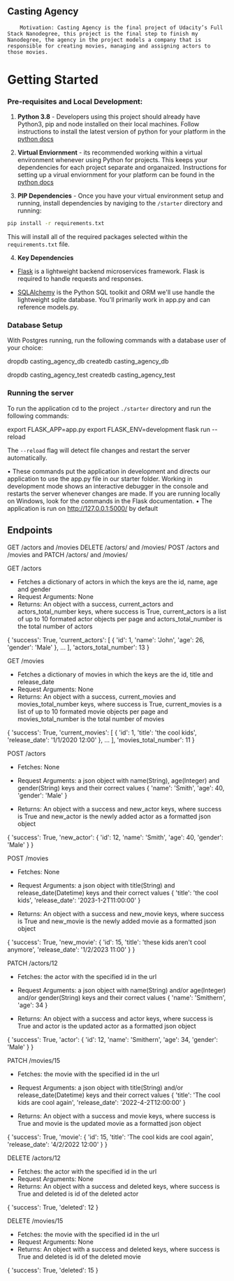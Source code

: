 ## Casting Agency
        Motivation: Casting Agency is the final project of Udacity’s Full Stack Nanodegree, this project is the final step to finish my Nanodegree, the agency in the project models a company that is responsible for creating movies, managing and assigning actors to those movies.


# Getting Started
### Pre-requisites and Local Development:

1. **Python 3.8** - Developers using this project should already have Python3, pip and node installed on their local machines.
Follow instructions to install the latest version of python for your platform in the [python docs](https://docs.python.org/3/using/unix.html#getting-and-installing-the-latest-version-of-python)

2. **Virtual Enviornment** - its recommended working within a virtual environment whenever using Python for projects. This keeps your dependencies for each project separate and organaized. Instructions for setting up a virual enviornment for your platform can be found in the [python docs](https://packaging.python.org/guides/installing-using-pip-and-virtual-environments/)

3. **PIP Dependencies** - Once you have your virtual environment setup and running, install dependencies by naviging to the `/starter` directory and running:

```bash
pip install -r requirements.txt
```
This will install all of the required packages selected within the `requirements.txt` file.

4. **Key Dependencies**
- [Flask](http://flask.pocoo.org/) is a lightweight backend microservices framework. Flask is required to handle requests and responses.

- [SQLAlchemy](https://www.sqlalchemy.org/) is the Python SQL toolkit and ORM we'll use handle the lightweight sqlite database. You'll primarily work in app.py and can reference models.py.

### Database Setup
With Postgres running, run the following commands with a database user of your choice:

dropdb casting_agency_db
createdb casting_agency_db

dropdb casting_agency_test
createdb casting_agency_test

### Running the server

To run the application cd to the project `./starter` directory and run the following commands:

export FLASK_APP=app.py
export FLASK_ENV=development
flask run --reload

The `--reload` flag will detect file changes and restart the server automatically.

•	These commands put the application in development and directs our application to use the app.py file in our starter folder. Working in development mode shows an interactive debugger in the console and restarts the server whenever changes are made. If you are running locally on Windows, look for the commands in the Flask documentation.
•	The application is run on http://127.0.0.1:5000/ by default 

## Endpoints
GET /actors and /movies
DELETE /actors/ and /movies/
POST /actors and /movies and
PATCH /actors/ and /movies/

GET /actors
- Fetches a dictionary of actors in which the keys are the id, name, age and gender
- Request Arguments: None
- Returns: An object with a success, current_actors and actors_total_number keys, where success is True, current_actors is a list of up to 10 formated actor objects per page and actors_total_number is the total number of actors

{
    'success': True,
    'current_actors': [
        {
            'id': 1,
            'name': 'John',
            'age': 26,
            'gender': 'Male'
        },
        ...
    ],
    'actors_total_number': 13
}

GET /movies
- Fetches a dictionary of movies in which the keys are the id, title and release_date
- Request Arguments: None
- Returns: An object with a success, current_movies and movies_total_number keys, where success is True, current_movies is a list of up to 10 formated movie objects per page and movies_total_number is the total number of movies

{
    'success': True,
    'current_movies': [
        {
            'id': 1,
            'title': 'the cool kids',
            'release_date': '1/1/2020 12:00'
        },
        ...
    ],
    'movies_total_number': 11
}

POST /actors
- Fetches: None
- Request Arguments: a json object with name(String), age(Integer) and gender(String) keys and their correct values
{
    'name': 'Smith',
    'age': 40,
    'gender': 'Male'
}

- Returns: An object with a success and new_actor keys, where success is True and new_actor is the newly added actor as a formatted json object

{
    'success': True,
    'new_actor': {
            'id': 12,
            'name': 'Smith',
            'age': 40,
            'gender': 'Male'
        }
}

POST /movies
- Fetches: None
- Request Arguments: a json object with title(String) and release_date(Datetime) keys and their correct values
{
    'title': 'the cool kids',
    'release_date': '2023-1-2T11:00:00'
}

- Returns: An object with a success and new_movie keys, where success is True and new_movie is the newly added movie as a formatted json object

{
    'success': True,
    'new_movie': {
            'id': 15,
            'title': 'these kids aren't cool anymore',
            'release_date': '1/2/2023 11:00'
        }
}


PATCH /actors/12
- Fetches: the actor with the specified id in the url 
- Request Arguments: a json object with name(String) and/or age(Integer) and/or gender(String) keys and their correct values
{
    'name': 'Smithern',
    'age': 34
}

- Returns: An object with a success and actor keys, where success is True and actor is the updated actor as a formatted json object

{
    'success': True,
    'actor': {
            'id': 12,
            'name': 'Smithern',
            'age': 34,
            'gender': 'Male'
        }
}

PATCH /movies/15
- Fetches: the movie with the specified id in the url
- Request Arguments: a json object with title(String) and/or release_date(Datetime) keys and their correct values
{
    'title': 'The cool kids are cool again',
    'release_date': '2022-4-2T12:00:00'
}

- Returns: An object with a success and movie keys, where success is True and movie is the updated movie as a formatted json object

{
    'success': True,
    'movie': {
            'id': 15,
            'title': 'The cool kids are cool again',
            'release_date': '4/2/2022 12:00'
        }
}


DELETE /actors/12
- Fetches: the actor with the specified id in the url
- Request Arguments: None
- Returns: An object with a success and deleted keys, where success is True and deleted is id of the deleted actor

{
    'success': True,
    'deleted': 12
}

DELETE /movies/15
- Fetches: the movie with the specified id in the url
- Request Arguments: None
- Returns: An object with a success and deleted keys, where success is True and deleted is id of the deleted movie

{
    'success': True,
    'deleted': 15
}

